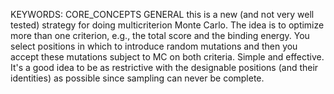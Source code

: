 KEYWORDS: CORE_CONCEPTS GENERAL
this is a new (and not very well tested) strategy for doing multicriterion Monte Carlo. The idea is to optimize more than one criterion, e.g., the total score and the binding energy. You select positions in which to introduce random mutations and then you accept these mutations subject to MC on both criteria. Simple and effective. It's a good idea to be as restrictive with the designable positions (and their identities) as possible since sampling can never be complete.
